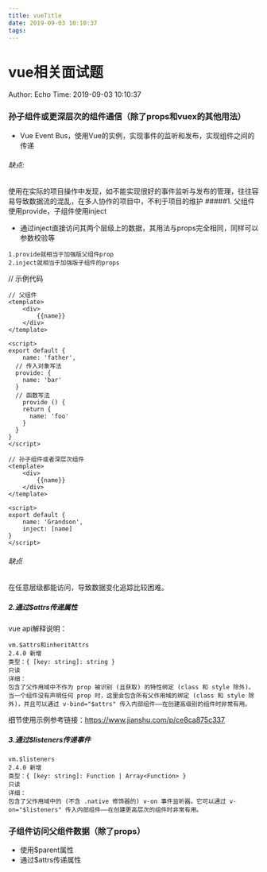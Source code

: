 ```yaml
---
title: vueTitle
date: 2019-09-03 10:10:37
tags:
---
```


# vue相关面试题
Author: Echo
Time: 2019-09-03 10:10:37

### 孙子组件或更深层次的组件通信（除了props和vuex的其他用法）
* Vue Event Bus，使用Vue的实例，实现事件的监听和发布，实现组件之间的传递
###### 缺点:
使用在实际的项目操作中发现，如不能实现很好的事件监听与发布的管理，往往容易导致数据流的混乱，在多人协作的项目中，不利于项目的维护
#####1.  父组件使用provide，子组件使用inject
* 通过inject直接访问其两个层级上的数据，其用法与props完全相同，同样可以参数校验等
```
1.provide就相当于加强版父组件prop
2.inject就相当于加强版子组件的props 
```
// 示例代码
```
// 父组件
<template>
	<div>
		{{name}}
	</div>
</template>
 
<script>
export default {
	name: 'father',
  // 传入对象写法
  provide: {
    name: 'bar'
  }
  // 函数写法
	provide () {
    return {
      name: 'foo'
    }
  }
}
</script>

// 孙子组件或者深层次组件
<template>
	<div>
		{{name}}
	</div>
</template>
 
<script>
export default {
	name: 'Grandson',
	inject: [name]
}
</script>
```

###### 缺点
在任意层级都能访问，导致数据变化追踪比较困难。

##### 2.通过$attrs传递属性
vue api解释说明：
```
vm.$attrs和inheritAttrs
2.4.0 新增
类型：{ [key: string]: string }
只读
详细：
包含了父作用域中不作为 prop 被识别 (且获取) 的特性绑定 (class 和 style 除外)。当一个组件没有声明任何 prop 时，这里会包含所有父作用域的绑定 (class 和 style 除外)，并且可以通过 v-bind="$attrs" 传入内部组件——在创建高级别的组件时非常有用。
```
细节使用示例参考链接：https://www.jianshu.com/p/ce8ca875c337

##### 3.通过$listeners传递事件
```
vm.$listeners
2.4.0 新增
类型：{ [key: string]: Function | Array<Function> }
只读
详细：
包含了父作用域中的 (不含 .native 修饰器的) v-on 事件监听器。它可以通过 v-on="$listeners" 传入内部组件——在创建更高层次的组件时非常有用。
```

### 子组件访问父组件数据（除了props）
* 使用$parent属性
* 通过$attrs传递属性
